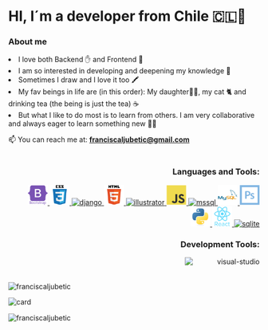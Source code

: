 # HI, I´m a developer from Chile 🇨🇱:rocket: &nbsp;


<h3> About me </h3>
<li> I love both Backend ✋ and Frontend 💅 </li>
<li> I am so interested in developing and deepening my knowledge 🦉</li>
<li> Sometimes I draw and I love it too 🖍️ </li>
<li> My fav beings in life are (in this order): My daughter👧🏼, my cat 🐈 and drinking tea (the being is just the tea) ☕ </li>
<li> But what I like to do most is to learn from others. I am very collaborative and always eager to learn something new 🌠✨</li>

📫 You can reach me at:  **franciscaljubetic@gmail.com**
<br><br>

<h3 align="right">Languages and Tools:</h3>
<p align="right"> <a href="https://getbootstrap.com" target="_blank"> <img src="https://raw.githubusercontent.com/devicons/devicon/master/icons/bootstrap/bootstrap-plain-wordmark.svg" alt="bootstrap" width="40" height="40"/> </a> <a href="https://www.w3schools.com/css/" target="_blank"> <img src="https://raw.githubusercontent.com/devicons/devicon/master/icons/css3/css3-original-wordmark.svg" alt="css3" width="40" height="40"/> </a> <a href="https://www.djangoproject.com/" target="_blank"> <img src="https://www.vectorlogo.zone/logos/djangoproject/djangoproject-ar21.svg" alt="django" width="40" height="40"/> </a> <a href="https://www.w3.org/html/" target="_blank"> <img src="https://raw.githubusercontent.com/devicons/devicon/master/icons/html5/html5-original-wordmark.svg" alt="html5" width="40" height="40"/> </a> <a href="https://www.adobe.com/in/products/illustrator.html" target="_blank"> <img src="https://www.vectorlogo.zone/logos/adobe_illustrator/adobe_illustrator-icon.svg" alt="illustrator" width="40" height="40"/> </a> <a href="https://developer.mozilla.org/en-US/docs/Web/JavaScript" target="_blank"> <img src="https://raw.githubusercontent.com/devicons/devicon/master/icons/javascript/javascript-original.svg" alt="javascript" width="40" height="40"/> </a> <a href="https://www.microsoft.com/en-us/sql-server" target="_blank"> <img src="https://www.svgrepo.com/show/303229/microsoft-sql-server-logo.svg" alt="mssql" width="40" height="40"/> </a> <a href="https://www.mysql.com/" target="_blank"> <img src="https://raw.githubusercontent.com/devicons/devicon/master/icons/mysql/mysql-original-wordmark.svg" alt="mysql" width="40" height="40"/> </a> <a href="https://www.photoshop.com/en" target="_blank"> <img src="https://raw.githubusercontent.com/devicons/devicon/master/icons/photoshop/photoshop-line.svg" alt="photoshop" width="40" height="40"/> </a> <a href="https://www.python.org" target="_blank"> <img src="https://raw.githubusercontent.com/devicons/devicon/master/icons/python/python-original.svg" alt="python" width="40" height="40"/> </a> <a href="https://reactjs.org/" target="_blank"> <img src="https://raw.githubusercontent.com/devicons/devicon/master/icons/react/react-original-wordmark.svg" alt="react" width="40" height="40"/> </a> <a href="https://www.sqlite.org/" target="_blank"> <img src="https://www.vectorlogo.zone/logos/sqlite/sqlite-icon.svg" alt="sqlite" width="40" height="40"/> </a> </p>

<h3 align="right">Development Tools:</h3>
<a align="right" href="https://getbootstrap.com" target="_blank"> <img align="right" src="https://img.shields.io/badge/-Visual%20Studio%20Code-333333?style=flat&logo=visual-studio-code&logoColor=007ACC" alt="visual-studio" width="150" height="25"/> </a>
<br><br>
<p><img align="center" src="https://github-readme-stats.vercel.app/api/top-langs?username=franciscaljubetic&show_icons=true&locale=en&layout=compact&theme=cobalt" alt="franciscaljubetic" /></p>

![card](https://github-readme-stats.vercel.app/api?username=franciscaljubetic&theme=cobalt)


<p><img align="center" src="https://github-readme-streak-stats.herokuapp.com/?user=franciscaljubetic&theme=cobalt" alt="franciscaljubetic" /></p>
